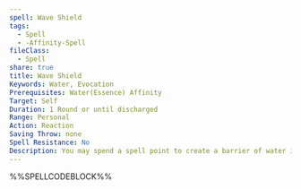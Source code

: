 ```yaml
---
spell: Wave Shield
tags:
  - Spell
  - -Affinity-Spell
fileClass:
  - Spell
share: true
title: Wave Shield
Keywords: Water, Evocation
Prerequisites: Water(Essence) Affinity
Target: Self
Duration: 1 Round or until discharged
Range: Personal
Action: Reaction
Saving Throw: none
Spell Resistance: No
Description: You may spend a spell point to create a barrier of water in front of yourself granting you DR/- equal to half your BCB (minimum 1), and Resist 1 Fire and Entropic per 10 BCB you possess (minimum 1). Once the spell has reduced the damage or granted a bonus to a saving throw for an attack against you it is discharged.
---
```

%%SPELLCODEBLOCK%%